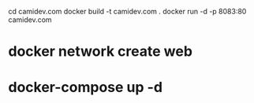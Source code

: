 
cd camidev.com
docker build -t camidev.com .
docker run -d -p 8083:80 camidev.com


# docker network create web
# docker-compose up -d
